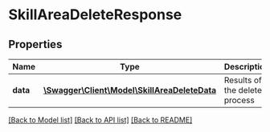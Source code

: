 # SkillAreaDeleteResponse

## Properties
Name | Type | Description | Notes
------------ | ------------- | ------------- | -------------
**data** | [**\Swagger\Client\Model\SkillAreaDeleteData**](SkillAreaDeleteData.md) | Results of the delete process | 

[[Back to Model list]](../README.md#documentation-for-models) [[Back to API list]](../README.md#documentation-for-api-endpoints) [[Back to README]](../README.md)


